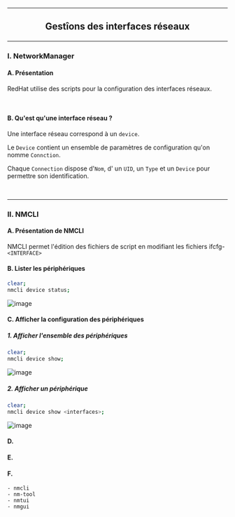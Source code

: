 ------------------------------------------------------------------------------------------------------------------------------------------------------------------------------------
## <p align='center'> Gestîons des interfaces réseaux </p>

------------------------------------------------------------------------------------------------------------------------------------------------------------------------------------
### I. NetworkManager
#### A. Présentation
RedHat utilise des scripts pour la configuration des interfaces réseaux.

<br />

#### B. Qu'est qu'une interface réseau ?
Une interface réseau correspond à un `device`. 

Le `Device` contient un ensemble de paramètres de configuration qu'on nomme `Connction`.

Chaque `Connection` dispose d'`Nom`, d' un `UID`, un `Type` et un `Device` pour permettre son identification.

<br />

------------------------------------------------------------------------------------------------------------------------------------------------------------------------------------
### II. NMCLI
#### A. Présentation de NMCLI
NMCLI permet l'édition des fichiers de script en modifiant les fichiers ifcfg-`<INTERFACE>`

#### B. Lister les périphériques
```bash
clear;
nmcli device status;
```

![image](https://github.com/user-attachments/assets/f8bf74a5-9ddd-427b-b906-018e65151663)

#### C. Afficher la configuration des périphériques
##### 1. Afficher l'ensemble des périphériques
```bash
clear;
nmcli device show;
```

![image](https://github.com/user-attachments/assets/46b4e3c7-dfd4-4134-9629-ec0d1f6ceb2c)

##### 2. Afficher un périphérique
```bash
clear;
nmcli device show <interfaces>;
```

![image](https://github.com/user-attachments/assets/8e70b094-f636-4df0-bf90-f2251590bd1c)

#### D.
#### E.
#### F.






```
- nmcli
- nm-tool
- nmtui
- nmgui
```
